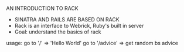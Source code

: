 AN INTRODUCTION TO RACK	
- SINATRA AND RAILS ARE BASED ON RACK
- Rack is an interface to Webrick, Ruby's built in server
- Goal: understand the basics of rack

usage:
go to '/' => 'Hello World'
go to '/advice' => get random bs advice


